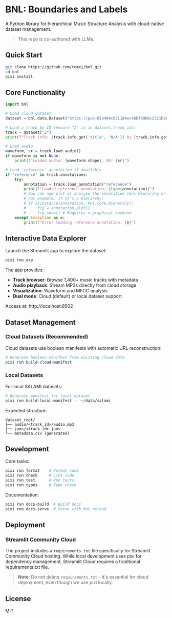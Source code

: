 # BNL: Boundaries and Labels

A Python library for hierarchical Music Structure Analysis with cloud-native dataset management.

> This repo is co-authored with LLMs.

## Quick Start

```bash
git clone https://github.com/tomxi/bnl.git
cd bnl
pixi install
```

## Core Functionality

```python
import bnl

# Load cloud dataset
dataset = bnl.data.Dataset("https://pub-05e404c031184ec4bbf69b0c2321b98e.r2.dev/manifest_cloud_boolean.csv")

# Load a track by ID (ensure "2" is in dataset.track_ids)
track = dataset["2"]
print(f"Track info: {track.info.get('title', 'N/A')} by {track.info.get('artist', 'N/A')}")

# Load audio
waveform, sr = track.load_audio()
if waveform is not None:
    print(f"Loaded audio: {waveform.shape}, SR: {sr}")

# Load 'reference' annotation if available
if "reference" in track.annotations:
    try:
        annotation = track.load_annotation("reference")
        print(f"Loaded reference annotation: {type(annotation)}")
        # You can now plot or analyze the annotation (bnl.Hierarchy or bnl.Segmentation)
        # For example, if it's a Hierarchy:
        # if isinstance(annotation, bnl.core.Hierarchy):
        #     fig = annotation.plot()
        #     fig.show() # Requires a graphical backend
    except Exception as e:
        print(f"Error loading reference annotation: {e}")
```

## Interactive Data Explorer

Launch the Streamlit app to explore the dataset:

```bash
pixi run exp
```

The app provides:
- **Track browser**: Browse 1,400+ music tracks with metadata
- **Audio playback**: Stream MP3s directly from cloud storage  
- **Visualization**: Waveform and MFCC analysis
- **Dual mode**: Cloud (default) or local dataset support

Access at: http://localhost:8502

## Dataset Management

### Cloud Datasets (Recommended)

Cloud datasets use boolean manifests with automatic URL reconstruction:

```bash
# Generate boolean manifest from existing cloud data
pixi run build-cloud-manifest
```

### Local Datasets

For local SALAMI datasets:

```bash
# Generate manifest for local dataset
pixi run build-local-manifest -- ~/data/salami
```

Expected structure:
```
dataset_root/
├── audio/<track_id>/audio.mp3
├── jams/<track_id>.jams
└── metadata.csv (generated)
```

## Development

Core tasks:
```bash
pixi run format    # Format code
pixi run check     # Lint code  
pixi run test      # Run tests
pixi run types     # Type check
```

Documentation:
```bash
pixi run docs-build  # Build docs
pixi run docs-serve  # Serve with hot reload
```

## Deployment

### Streamlit Community Cloud

The project includes a `requirements.txt` file specifically for Streamlit Community Cloud hosting. While local development uses pixi for dependency management, Streamlit Cloud requires a traditional requirements.txt file.

> **Note**: Do not delete `requirements.txt` - it's essential for cloud deployment, even though we use pixi locally.

## License

MIT
